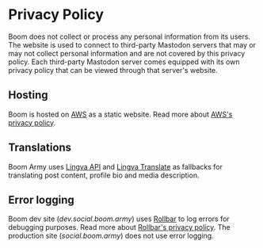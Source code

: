 # Privacy Policy

Boom does not collect or process any personal information from its users. The website is used to connect to third-party Mastodon servers that may or may not collect personal information and are not covered by this privacy policy. Each third-party Mastodon server comes equipped with its own privacy policy that can be viewed through that server's website.

## Hosting

Boom is hosted on [AWS](https://aws.amazon.com/) as a static website. Read more about [AWS's privacy policy](https://aws.amazon.com/privacy/).

## Translations

Boom Army uses [Lingva API](https://github.com/cheeaun/lingva-api) and [Lingva Translate](https://github.com/thedaviddelta/lingva-translate) as fallbacks for translating post content, profile bio and media description.

## Error logging

Boom dev site (*dev.social.boom.army*) uses [Rollbar](https://rollbar.com/) to log errors for debugging purposes. Read more about [Rollbar's privacy policy](https://rollbar.com/privacy/). The production site (*social.boom.army*) does not use error logging.

